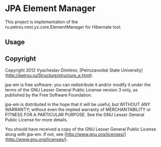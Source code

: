 # JPA Element Manager

This project is implementation of the ru.petrsu.nest.yz.core.ElementManager for Hibernate tool.

## Usage


## Copyright

Copyright 2012 Vyacheslav Dimitrov, [Petrozavodsk State University] (http://petrsu.ru/Structure/structure_e.html).

jpa-em is free software: you can redistribute it and/or modify it
under the terms of the GNU Lesser General Public License version 3
only, as published by the Free Software Foundation.

jpa-em is distributed in the hope that it will be useful, but
WITHOUT ANY WARRANTY; without even the implied warranty of
MERCHANTABILITY or FITNESS FOR A PARTICULAR PURPOSE.  See the GNU
Lesser General Public License for more details.

You should have received a copy of the GNU Lesser General Public
License along with jpa-em.  If not, see [http://www.gnu.org/licenses/] (http://www.gnu.org/licenses/).

